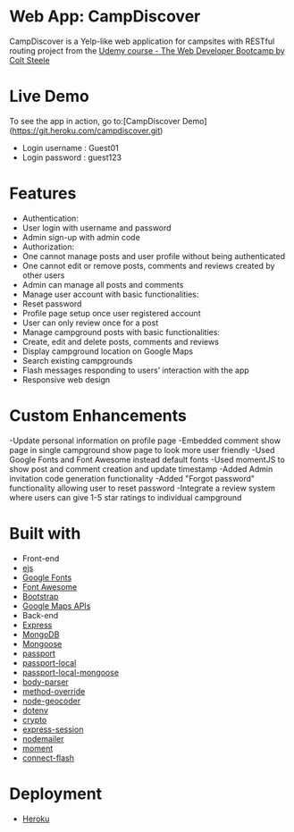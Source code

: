 # Web App: CampDiscover
CampDiscover is a Yelp-like web application for campsites with RESTful routing project from the [Udemy course - The Web Developer Bootcamp by Colt Steele](https://www.udemy.com/course/the-web-developer-bootcamp/)
# Live Demo
To see the app in action, go to:[CampDiscover Demo] (https://git.heroku.com/campdiscover.git)
- Login username : Guest01
- Login password : guest123
# Features
- Authentication:
 - User login with username and password
 - Admin sign-up with admin code
- Authorization:
 - One cannot manage posts and user profile without being authenticated
 - One cannot edit or remove posts, comments and reviews created by other users
 - Admin can manage all posts and comments
- Manage user account with basic functionalities:
 - Reset password
 - Profile page setup once user registered account
 - User can only review once for a post
- Manage campground posts with basic functionalities:
 - Create, edit and delete posts, comments and reviews
 - Display campground location on Google Maps
 - Search existing campgrounds
- Flash messages responding to users’ interaction with the app
- Responsive web design
# Custom Enhancements
-Update personal information on profile page
-Embedded comment show page in single campground show page to look more user friendly
-Used Google Fonts and Font Awesome instead default fonts
-Used momentJS to show post and comment creation and update timestamp
-Added Admin invitation code generation functionality
-Added "Forgot password" functionality allowing user to reset password
-Integrate a review system where users can give 1-5 star ratings to individual campground
# Built with
- Front-end
 - [ejs](https://www.npmjs.com/package/ejs)
 - [Google Fonts](https://fonts.google.com/)
 - [Font Awesome](https://fontawesome.com/)
 - [Bootstrap](https://getbootstrap.com/)
 - [Google Maps APIs](https://cloud.google.com/maps-platform/)
- Back-end
 - [Express](https://expressjs.com/)
 - [MongoDB](https://www.mongodb.com/)
 - [Mongoose](https://mongoosejs.com/)
 - [passport](http://www.passportjs.org/)
 - [passport-local](https://www.npmjs.com/package/passport-local)
 - [passport-local-mongoose](https://www.npmjs.com/package/passport-local-mongoose)
 - [body-parser](https://www.npmjs.com/package/body-parser)
 - [method-override](https://www.npmjs.com/package/method-override)
 - [node-geocoder](https://www.npmjs.com/package/node-geocoder)
 - [dotenv](https://www.npmjs.com/package/dotenv)
 - [crypto](https://nodejs.org/api/crypto.html#crypto_crypto)
 - [express-session](https://github.com/expressjs/session#express-session)
 - [nodemailer](https://nodemailer.com/about/)
 - [moment](https://momentjs.com/)
 - [connect-flash](https://www.npmjs.com/package/connect-flash)
# Deployment
- [Heroku](https://heroku.com/)

